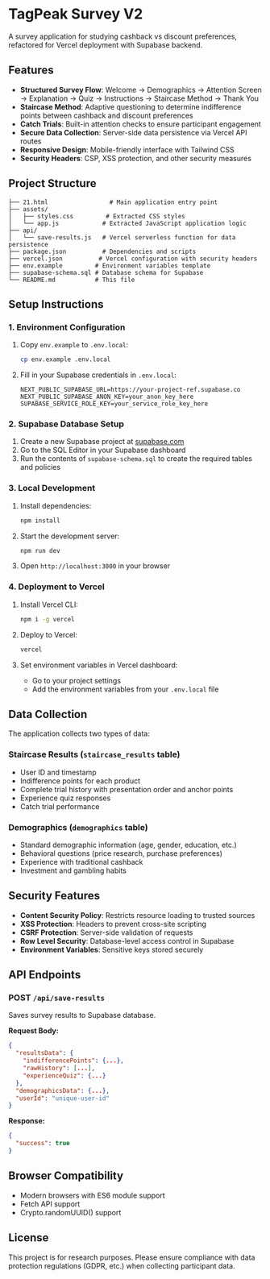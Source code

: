 # TagPeak Survey V2

A survey application for studying cashback vs discount preferences, refactored for Vercel deployment with Supabase backend.

## Features

- **Structured Survey Flow**: Welcome → Demographics → Attention Screen → Explanation → Quiz → Instructions → Staircase Method → Thank You
- **Staircase Method**: Adaptive questioning to determine indifference points between cashback and discount preferences
- **Catch Trials**: Built-in attention checks to ensure participant engagement
- **Secure Data Collection**: Server-side data persistence via Vercel API routes
- **Responsive Design**: Mobile-friendly interface with Tailwind CSS
- **Security Headers**: CSP, XSS protection, and other security measures

## Project Structure

```
├── 21.html                 # Main application entry point
├── assets/
│   ├── styles.css         # Extracted CSS styles
│   └── app.js            # Extracted JavaScript application logic
├── api/
│   └── save-results.js   # Vercel serverless function for data persistence
├── package.json          # Dependencies and scripts
├── vercel.json          # Vercel configuration with security headers
├── env.example         # Environment variables template
├── supabase-schema.sql # Database schema for Supabase
└── README.md           # This file
```

## Setup Instructions

### 1. Environment Configuration

1. Copy `env.example` to `.env.local`:
   ```bash
   cp env.example .env.local
   ```

2. Fill in your Supabase credentials in `.env.local`:
   ```
   NEXT_PUBLIC_SUPABASE_URL=https://your-project-ref.supabase.co
   NEXT_PUBLIC_SUPABASE_ANON_KEY=your_anon_key_here
   SUPABASE_SERVICE_ROLE_KEY=your_service_role_key_here
   ```

### 2. Supabase Database Setup

1. Create a new Supabase project at [supabase.com](https://supabase.com)
2. Go to the SQL Editor in your Supabase dashboard
3. Run the contents of `supabase-schema.sql` to create the required tables and policies

### 3. Local Development

1. Install dependencies:
   ```bash
   npm install
   ```

2. Start the development server:
   ```bash
   npm run dev
   ```

3. Open `http://localhost:3000` in your browser

### 4. Deployment to Vercel

1. Install Vercel CLI:
   ```bash
   npm i -g vercel
   ```

2. Deploy to Vercel:
   ```bash
   vercel
   ```

3. Set environment variables in Vercel dashboard:
   - Go to your project settings
   - Add the environment variables from your `.env.local` file

## Data Collection

The application collects two types of data:

### Staircase Results (`staircase_results` table)
- User ID and timestamp
- Indifference points for each product
- Complete trial history with presentation order and anchor points
- Experience quiz responses
- Catch trial performance

### Demographics (`demographics` table)
- Standard demographic information (age, gender, education, etc.)
- Behavioral questions (price research, purchase preferences)
- Experience with traditional cashback
- Investment and gambling habits

## Security Features

- **Content Security Policy**: Restricts resource loading to trusted sources
- **XSS Protection**: Headers to prevent cross-site scripting
- **CSRF Protection**: Server-side validation of requests
- **Row Level Security**: Database-level access control in Supabase
- **Environment Variables**: Sensitive keys stored securely

## API Endpoints

### POST `/api/save-results`
Saves survey results to Supabase database.

**Request Body:**
```json
{
  "resultsData": {
    "indifferencePoints": {...},
    "rawHistory": [...],
    "experienceQuiz": {...}
  },
  "demographicsData": {...},
  "userId": "unique-user-id"
}
```

**Response:**
```json
{
  "success": true
}
```

## Browser Compatibility

- Modern browsers with ES6 module support
- Fetch API support
- Crypto.randomUUID() support

## License

This project is for research purposes. Please ensure compliance with data protection regulations (GDPR, etc.) when collecting participant data.
